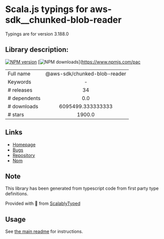 
# Scala.js typings for aws-sdk__chunked-blob-reader

Typings are for version 3.188.0

## Library description:
[![NPM version](https://img.shields.io/npm/v/@aws-sdk/chunked-blob-reader/latest.svg)](https://www.npmjs.com/package/@aws-sdk/chunked-blob-reader) [![NPM downloads](https://img.shields.io/npm/dm/@aws-sdk/chunked-blob-reader.svg)](https://www.npmjs.com/pac

|                    |                 |
| ------------------ | :-------------: |
| Full name          | @aws-sdk/chunked-blob-reader |
| Keywords           | - |
| # releases         | 34 |
| # dependents       | 0.0 |
| # downloads        | 6095499.333333333 |
| # stars            | 1900.0 |

## Links
- [Homepage](https://github.com/aws/aws-sdk-js-v3/tree/main/packages/chunked-blob-reader)
- [Bugs](https://github.com/aws/aws-sdk-js-v3/issues)
- [Repository](https://github.com/aws/aws-sdk-js-v3)
- [Npm](https://www.npmjs.com/package/%40aws-sdk%2Fchunked-blob-reader)
    


## Note
This library has been generated from typescript code from first party type definitions.

Provided with :purple_heart: from [ScalablyTyped](https://github.com/oyvindberg/ScalablyTyped)

## Usage
See [the main readme](../../readme.md) for instructions.


